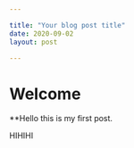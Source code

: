 ```yaml
---

title: "Your blog post title"
date: 2020-09-02
layout: post

---
```


# Welcome

**Hello this is my first post.

HIHIHI

